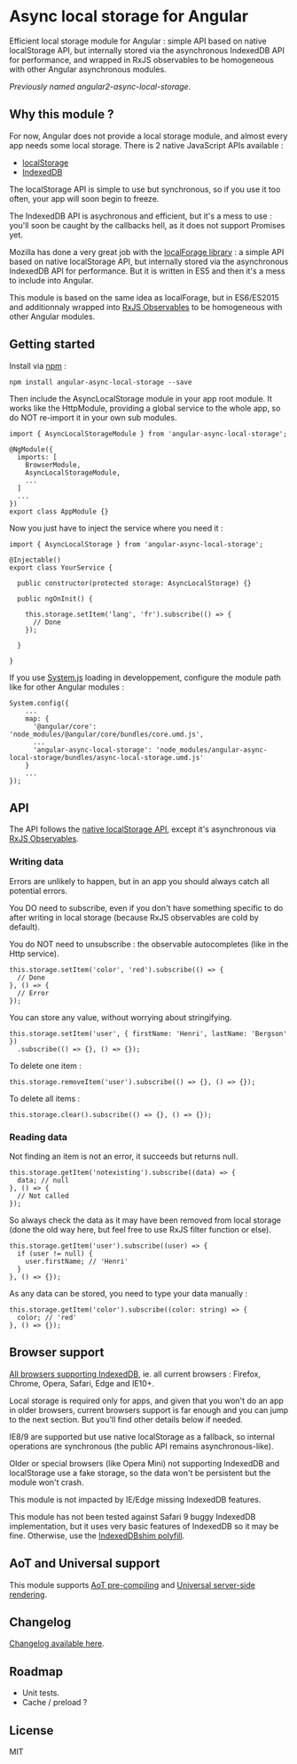 # Async local storage for Angular

Efficient local storage module for Angular : simple API based on native localStorage API, 
but internally stored via the asynchronous IndexedDB API for performance, 
and wrapped in RxJS observables to be homogeneous with other Angular asynchronous modules.

*Previously named angular2-async-local-storage.*

## Why this module ?

For now, Angular does not provide a local storage module, and almost every app needs some local storage. 
There is 2 native JavaScript APIs available :
- [localStorage](https://developer.mozilla.org/en-US/docs/Web/API/Storage/LocalStorage)
- [IndexedDB](https://developer.mozilla.org/en-US/docs/Web/API/IndexedDB_API)

The localStorage API is simple to use but synchronous, so if you use it too often, 
your app will soon begin to freeze.

The IndexedDB API is asychronous and efficient, but it's a mess to use : 
you'll soon be caught by the callbacks hell, as it does not support Promises yet.

Mozilla has done a very great job with the [localForage library](http://localforage.github.io/localForage/) : 
a simple API based on native localStorage API,
but internally stored via the asynchronous IndexedDB API for performance.
But it is written in ES5 and then it's a mess to include into Angular.

This module is based on the same idea as localForage, but in ES6/ES2015 
and additionnaly wrapped into [RxJS Observables](http://reactivex.io/rxjs/) 
to be homogeneous with other Angular modules.

## Getting started

Install via [npm](http://npmjs.com) :

```
npm install angular-async-local-storage --save
```

Then include the AsyncLocalStorage module in your app root module. It works like the HttpModule,
providing a global service to the whole app, so do NOT re-import it in your own sub modules.

```
import { AsyncLocalStorageModule } from 'angular-async-local-storage';

@NgModule({
  imports: [
    BrowserModule,
    AsyncLocalStorageModule,
    ...
  ]
  ...
})
export class AppModule {}
```

Now you just have to inject the service where you need it :

```
import { AsyncLocalStorage } from 'angular-async-local-storage';

@Injectable()
export class YourService {

  public constructor(protected storage: AsyncLocalStorage) {}

  public ngOnInit() {

    this.storage.setItem('lang', 'fr').subscribe(() => {
      // Done
    });

  }

}
```

If you use [System.js](https://github.com/systemjs/systemjs) loading in developpement, 
configure the module path like for other Angular modules :

```
System.config({
    ...
    map: {
      '@angular/core': 'node_modules/@angular/core/bundles/core.umd.js',
      ...
      'angular-async-local-storage': 'node_modules/angular-async-local-storage/bundles/async-local-storage.umd.js'
    }
    ...
});
```

## API

The API follows the [native localStorage API](https://developer.mozilla.org/en-US/docs/Web/API/Storage/LocalStorage), 
except it's asynchronous via [RxJS Observables](http://reactivex.io/rxjs/).

### Writing data

Errors are unlikely to happen, but in an app you should always catch all potential errors.

You DO need to subscribe, even if you don't have something specific to do after writing in local storage (because RxJS observables are cold by default).

You do NOT need to unsubscribe : the observable autocompletes (like in the Http service).

```
this.storage.setItem('color', 'red').subscribe(() => {
  // Done
}, () => {
  // Error
});
```

You can store any value, without worrying about stringifying.

```
this.storage.setItem('user', { firstName: 'Henri', lastName: 'Bergson' })
  .subscribe(() => {}, () => {});
```

To delete one item :

```
this.storage.removeItem('user').subscribe(() => {}, () => {});
```

To delete all items :

```
this.storage.clear().subscribe(() => {}, () => {});
```

### Reading data

Not finding an item is not an error, it succeeds but returns null.

```
this.storage.getItem('notexisting').subscribe((data) => {
  data; // null
}, () => {
  // Not called
});
```

So always check the data as it may have been removed from local storage (done the old way here, but feel free to use RxJS filter function or else).

```
this.storage.getItem('user').subscribe((user) => {
  if (user != null) {
    user.firstName; // 'Henri'
  }
}, () => {});
```

As any data can be stored, you need to type your data manually :
```
this.storage.getItem('color').subscribe((color: string) => {
  color; // 'red'
}, () => {});
```

## Browser support

[All browsers supporting IndexedDB](http://caniuse.com/#feat=indexeddb), ie. all current browsers :
Firefox, Chrome, Opera, Safari, Edge and IE10+.

Local storage is required only for apps, and given that you won't do an app in older browsers,
current browsers support is far enough and you can jump to the next section. 
But you'll find other details below if needed.

IE8/9 are supported but use native localStorage as a fallback, 
so internal operations are synchronous (the public API remains asynchronous-like).

Older or special browsers (like Opera Mini) not supporting IndexedDB and localStorage 
use a fake storage, so the data won't be persistent but the module won't crash.

This module is not impacted by IE/Edge missing IndexedDB features.

This module has not been tested against Safari 9 buggy IndexedDB implementation,
but it uses very basic features of IndexedDB so it may be fine. Otherwise,
use the [IndexedDBshim polyfill](https://github.com/axemclion/IndexedDBShim).

## AoT and Universal support

This module supports [AoT pre-compiling](https://angular.io/docs/ts/latest/cookbook/aot-compiler.html)
and [Universal server-side rendering](https://github.com/angular/universal).

## Changelog

[Changelog available here](https://github.com/cyrilletuzi/angular-async-local-storage/blob/master/CHANGELOG.md).

## Roadmap

- Unit tests.
- Cache / preload ?

## License

MIT

